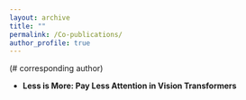 ```yaml
---
layout: archive
title: ""
permalink: /Co-publications/
author_profile: true
---
```



(# corresponding author)

- **Less is More: Pay Less Attention in Vision Transformers**



